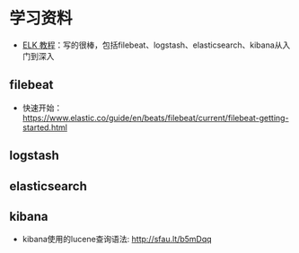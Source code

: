 # 学习资料

* [ELK 教程](http://docs.flycloud.me/docs/ELKStack/)：写的很棒，包括filebeat、logstash、elasticsearch、kibana从入门到深入

## filebeat
* 快速开始：https://www.elastic.co/guide/en/beats/filebeat/current/filebeat-getting-started.html


## logstash

## elasticsearch

## kibana
* kibana使用的lucene查询语法: http://sfau.lt/b5mDqq